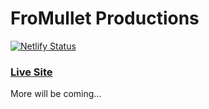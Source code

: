 # FroMullet Productions 

[![Netlify Status](https://api.netlify.com/api/v1/badges/dc64cff0-cc0e-4590-9202-6421ab4cd977/deploy-status)](https://app.netlify.com/sites/anl-fmp/deploys) 

### [Live Site](https://www.fromullet.com/) 

More will be coming... 
